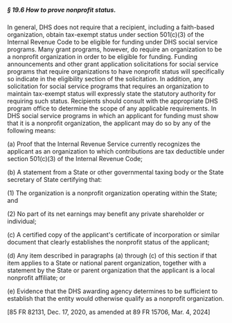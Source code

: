 ##### § 19.6 How to prove nonprofit status. #####

In general, DHS does not require that a recipient, including a faith-based organization, obtain tax-exempt status under section 501(c)(3) of the Internal Revenue Code to be eligible for funding under DHS social service programs. Many grant programs, however, do require an organization to be a nonprofit organization in order to be eligible for funding. Funding announcements and other grant application solicitations for social service programs that require organizations to have nonprofit status will specifically so indicate in the eligibility section of the solicitation. In addition, any solicitation for social service programs that requires an organization to maintain tax-exempt status will expressly state the statutory authority for requiring such status. Recipients should consult with the appropriate DHS program office to determine the scope of any applicable requirements. In DHS social service programs in which an applicant for funding must show that it is a nonprofit organization, the applicant may do so by any of the following means:

(a) Proof that the Internal Revenue Service currently recognizes the applicant as an organization to which contributions are tax deductible under section 501(c)(3) of the Internal Revenue Code;

(b) A statement from a State or other governmental taxing body or the State secretary of State certifying that:

(1) The organization is a nonprofit organization operating within the State; and

(2) No part of its net earnings may benefit any private shareholder or individual;

(c) A certified copy of the applicant's certificate of incorporation or similar document that clearly establishes the nonprofit status of the applicant;

(d) Any item described in paragraphs (a) through (c) of this section if that item applies to a State or national parent organization, together with a statement by the State or parent organization that the applicant is a local nonprofit affiliate; or

(e) Evidence that the DHS awarding agency determines to be sufficient to establish that the entity would otherwise qualify as a nonprofit organization.

[85 FR 82131, Dec. 17, 2020, as amended at 89 FR 15706, Mar. 4, 2024]